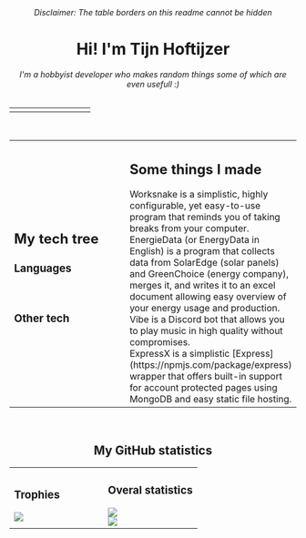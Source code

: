 <div>
    <!-- The readme.md source is in _readme.md, readme.md contains the generated output -->
    <!-- Table layout is used due to flex not being supported in GFM -->
    <!-- Sadly, there's nothing possible to hide the table borders that appear on the GitHub preview -->
    <div align="center">
        <i>Disclaimer: The table borders on this readme cannot be hidden</i>
        <br />
        <h1>Hi! I'm Tijn Hoftijzer</h1>
        <i>I'm a hobbyist developer who makes random things some of which are even usefull :)</i>
        <br />
        <br />
        <table layout>
            <tr>
                <td>
                    <div>
                        <a href="https://github.com/112batman" target="_blank"><badge name="GITHUB" logo="GitHub"></badge></a>
                    </div>
                </td>
                <td>
                    <div style="width: 10px;"></div>
                </td>
                <td>
                    <div>
                        <a href="https://112batman.github.io" target="_blank"><badge name="WEBSITE" logo="RSS"></badge></a>
                    </div>
                </td>
                <td>
                    <div style="width: 10px;"></div>
                </td>
                <td>
                    <div>
                        <badge name="112batman#6524" logo="Discord"></badge>
                    </div>
                </td>
                <td>
                    <div style="width: 10px;"></div>
                </td>
                <td>
                    <div>
                        <a href="https://open.spotify.com/user/bbkynae4bptyh6n5orsvf3aw0?si=de91cca74c214f79" target="_blank"><badge name="SPOTIFY" logo="Spotify"></badge></a>
                    </div>
                </td>
            </tr>
        </table>
    </div>
    <br />
    <div>
        <table layout>
            <tr>
                <td style="width: 50%;">
                    <div>
                        <h2>My tech tree</h2>
                        <h3>Languages</h3>
                        <tech name="JAVASCRIPT" logo="JavaScript" level="5"></tech>
                        <tech name="HTML" logo="HTML5" level="5"></tech>
                        <tech name="TYPESCRIPT" logo="TypeScript" level="4"></tech>
                        <tech name="PUG" logo="Pug" level="4"></tech>
                        <tech name="CSS" logo="CSS3" level="4"></tech>
                        <tech name="JAVA" logo="Java" level="4"></tech>
                        <tech name="C#" logo="CSharp" level="3"></tech>
                        <tech name="C" logo="C" level="2"></tech>
                        <br />
                        <h3>Other tech</h3>
                        <tech name="SNOWPACK" logo="!Snowpack" level="5"></tech>
                        <tech name="DOCKER" logo="Docker" level="4"></tech>
                        <tech name="MONGODB" logo="MongoDB" level="4"></tech>
                        <tech name="WEBPACK" logo="Webpack" level="4"></tech>
                        <tech name="REACT" logo="React" level="3"></tech>
                        <tech name="ROLLUP" logo="rollup.js" level="3"></tech>
                    </div>
                </td>
                <td style="width: 50%;">
                    <div>
                        <h2>Some things I made</h2>
                        <project title="Worksnake" link="https://worksnake.js.org">
                            Worksnake is a simplistic, highly configurable, yet easy-to-use program that reminds you of taking breaks from your computer.
                        </project>
                        <br />
                        <project title="EnergieData (Dutch)" link="https://github.com/112batman/EnergieData">
                            EnergieData (or EnergyData in English) is a program that collects data from SolarEdge (solar panels) and GreenChoice (energy company), merges it, and writes it to an excel document allowing easy overview of your energy usage and production.
                        </project>
                        <br />
                        <project title="Vibe" link="https://github.com/VibeDiscordBot/Vibe">
                            Vibe is a Discord bot that allows you to play music in high quality without compromises.
                        </project>
                        <br />
                        <project title="ExpressX" link="https://github.com/112batman/ExpressX">
                            ExpressX is a simplistic [Express](https://npmjs.com/package/express) wrapper that offers built-in support for account protected pages using MongoDB and easy static file hosting.
                        </project>
                    </div>
                </td>
            </tr>
        </table>
    </div>
    <br />
    <div align="center">
        <h2>My GitHub statistics</h2>
    </div>
    <table layout>
        <tr>
            <td style="width: 50%;">
                <div>
                    <h3>Trophies</h3>
                    <img src="https://github-profile-trophy.vercel.app/?username=112batman&theme=radical&title=PullRequest,Commit,Issues&column=2&no-frame=true" />
                </div>
            </td>
            <td style="width: 50%;">
                <div>
                    <h3>Overal statistics</h3>
                    <img src="https://github-readme-stats.vercel.app/api?username=112batman&show_icons=true&theme=radical&count_private=true">
                    <br />
                    <img src="https://github-readme-stats.vercel.app/api/top-langs/?username=112batman&layout=compact&theme=radical">
                </div>
            </td>
        </tr>
    </table>
</div>
